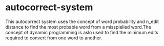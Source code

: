 # autocorrect-system
This autocorrect system uses the concept of word probability and n_edit distance to find the most probable word from a missplelled word.The concept of dynamic programming is aslo used to find the minimum edits required to convert from one word to another.

